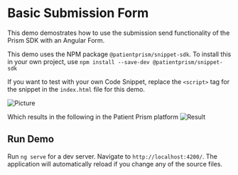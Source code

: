# Basic Submission Form

This demo demostrates how to use the submission send functionality of the Prism SDK with an Angular Form.

This demo uses the NPM package `@patientprism/snippet-sdk`. To install this in your own project, use `npm install --save-dev @patientprism/snippet-sdk`

If you want to test with your own Code Snippet, replace the `<script>` tag for the snippet in the `index.html` file for this demo.

![Picture](https://i.imgur.com/lkBEUT4.png)

Which results in the following in the Patient Prism platform
![Result](https://i.imgur.com/3kjnsCp.png)

## Run Demo

Run `ng serve` for a dev server. Navigate to `http://localhost:4200/`. The application will automatically reload if you change any of the source files.
